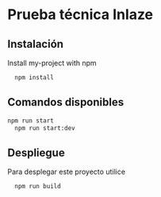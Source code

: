 
# Prueba técnica Inlaze




## Instalación

Install my-project with npm

```bash
  npm install
```
    
## Comandos disponibles

```bash
npm run start
  npm run start:dev
```


## Despliegue

Para desplegar este proyecto utilice

```bash
  npm run build
```

